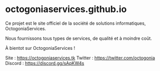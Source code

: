 # octogoniaservices.github.io

Ce projet est le site officiel de la société de solutions informatiques, OctogoniaServices.

Nous fournissons tous types de services, de qualité et à moindre coût.

À bientot sur OctogoniaServices !

Site : https://octogoniaservices.tk
Twitter : https://twitter.com/octogonia
Discord : https://discord.gg/sApKW4s
